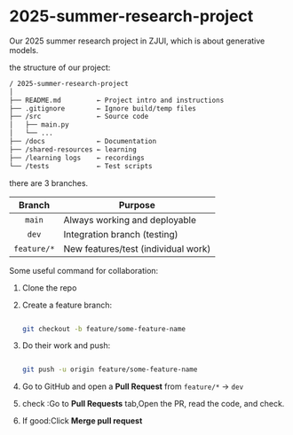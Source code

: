 # 2025-summer-research-project

Our 2025 summer research project in ZJUI, which is about generative models.

the structure of our project:

```bash
/ 2025-summer-research-project
│
├── README.md         ← Project intro and instructions
├── .gitignore        ← Ignore build/temp files
├── /src              ← Source code
│   ├── main.py
│   └── ...
├── /docs             ← Documentation
├── /shared-resources ← learning 
├── /learning logs    ← recordings 
└── /tests            ← Test scripts

```

there are 3 branches.

|   Branch    | Purpose                             |
| :---------: | ----------------------------------- |
|   `main`    | Always working and deployable       |
|    `dev`    | Integration branch (testing)        |
| `feature/*` | New features/test (individual work) |
Some useful command for collaboration:

1.  Clone the repo

2.  Create a feature branch:

    ```bash
    
    git checkout -b feature/some-feature-name
    ```

3.  Do their work and push:

    ```bash
    
    git push -u origin feature/some-feature-name
    ```

4.  Go to GitHub and open a **Pull Request** from `feature/*` → `dev`



5.   check :Go to **Pull Requests** tab,Open the PR, read the code, and check.
6.   If good:Click **Merge pull request**
